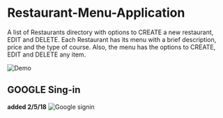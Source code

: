 # Restaurant-Menu-Application
A list of Restaurants directory with options to CREATE a new restaurant, EDIT and DELETE. Each Restaurant has its menu with a brief description, price and the type of course. Also, the menu has the options to CREATE, EDIT and DELETE any item.

![Demo](https://user-images.githubusercontent.com/6822714/35663968-d0fc2318-06d4-11e8-88d3-193b9d24189f.gif)

## GOOGLE Sing-in
**added 2/5/18**
![Google signin](https://user-images.githubusercontent.com/6822714/35845632-23e64648-0ac8-11e8-8326-1fae2bb6c450.gif)
